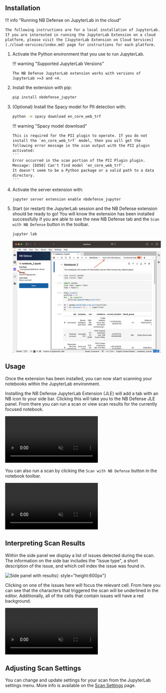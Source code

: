## Installation

!!! info "Running NB Defense on JupyterLab in the cloud"

    The following instructions are for a local installation of JupyterLab. If you are interested in running the JupyterLab Extension on a cloud platform, please visit the [JupyterLab Extension on Cloud Services](./cloud-services/index.md) page for instructions for each platform.

1.  Activate the Python environment that you use to run JupyterLab.

    !!! warning "Supported JupyterLab Versions"

        The NB Defense JupyterLab extension works with versions of JupyterLab >=3 and <4.

2.  Install the extension with pip:

    ```bash
    pip install nbdefense_jupyter
    ```

3.  (Optional) Install the Spacy model for PII detection with:

    ```bash
    python -m spacy download en_core_web_trf
    ```

    !!! warning "Spacy model download"

        This is required for the PII plugin to operate. If you do not install the `en_core_web_trf` model, then you will get the following error message in the scan output with the PII plugin activated:
        ```
        Error occurred in the scan portion of the PII Plugin plugin.
        Message: [E050] Can't find model 'en_core_web_trf'.
        It doesn't seem to be a Python package or a valid path to a data directory.
        ```

4.  Activate the server extension with:

    ```bash
    jupyter server extension enable nbdefense_jupyter
    ```

5.  Start (or restart) the JupyterLab session and the NB Defense extension should be ready to go! You will know the extension has been installed successfully if you are able to see the new NB Defense tab and the `Scan with NB Defense` button in the toolbar.
    ```bash
    jupyter lab
    ```
    ![NB Defense extension successfully loaded into JupyterLab](../imgs/jle-initial-setup.png)

## Usage

Once the extension has been installed, you can now start scanning your notebooks within the JupyterLab environment.

Installing the NB Defense JupyterLab Extension (JLE) will add a tab with an NB icon to your side bar. Clicking this will take you to the NB Defense JLE panel. From there you can run a scan or view scan results for the currently focused notebook.

<video autoplay loop muted src="../../imgs/open-nb-defense-panel.mp4">
    Open NB Defense panel video
</video>

You can also run a scan by clicking the `Scan with NB Defense` button in the notebook toolbar.

<video autoplay loop muted src="../../imgs/run-scan-from-toolbar.mp4">
    Run a scan from the toolbar video
</video>

## Interpreting Scan Results

Within the side panel we display a list of issues detected during the scan. The information on the side bar includes the "Issue type", a short description of the issue, and which cell index the issue was found in.

![Side panel with results](../../imgs/side-panel-with-results.png){: style="height:600px"}

Clicking on one of the issues here will focus the relevant cell. From here you can see that the characters that triggered the scan will be underlined in the editor. Additionally, all of the cells that contain issues will have a red background.

<video autoplay loop muted src="../../imgs/focus-cell-from-issue.mp4">
    Focus cell from issue video
</video>

## Adjusting Scan Settings

You can change and update settings for your scan from the JupyterLab settings menu. More info is available on the [Scan Settings](../scan-settings/index.md) page.
